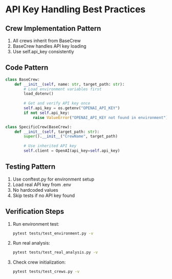 # API Key Handling Best Practices

## Crew Implementation Pattern
1. All crews inherit from BaseCrew
2. BaseCrew handles API key loading
3. Use self.api_key consistently

## Code Pattern
```python
class BaseCrew:
    def __init__(self, name: str, target_path: str):
        # Load environment variables first
        load_dotenv()
        
        # Get and verify API key once
        self.api_key = os.getenv("OPENAI_API_KEY")
        if not self.api_key:
            raise ValueError("OPENAI_API_KEY not found in environment")

class SpecificCrew(BaseCrew):
    def __init__(self, target_path: str):
        super().__init__("CrewName", target_path)
        
        # Use inherited API key
        self.client = OpenAI(api_key=self.api_key)
```

## Testing Pattern
1. Use conftest.py for environment setup
2. Load real API key from .env
3. No hardcoded values
4. Skip tests if no API key found

## Verification Steps
1. Run environment test:
   ```bash
   pytest tests/test_environment.py -v
   ```

2. Run real analysis:
   ```bash
   pytest tests/test_real_analysis.py -v
   ```

3. Check crew initialization:
   ```bash
   pytest tests/test_crews.py -v
   ```